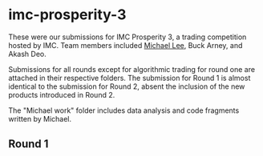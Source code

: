 # imc-prosperity-3
 
These were our submissions for IMC Prosperity 3, a trading competition hosted by IMC. Team members included [Michael Lee](https://www.linkedin.com/in/ml64/), Buck Arney, and Akash Deo.

Submissions for all rounds except for algorithmic trading for round one are attached in their respective folders. The submission for Round 1 is almost identical to the submission for Round 2, absent the inclusion of the new products introduced in Round 2.

The "Michael work" folder includes data analysis and code fragments written by Michael.

## Round 1

